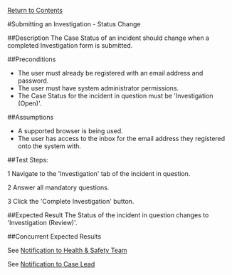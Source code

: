 [Return to Contents](https://github.com/infojam-james/test-cases/blob/master/Contents.md)

#Submitting an Investigation - Status Change

##Description
The Case Status of an incident should change when a completed Investigation form is submitted.

##Preconditions 
+ The user must already be registered with an email address and password.
+ The user must have system administrator permissions.
+ The Case Status for the incident in question must be 'Investigation (Open)'.

##Assumptions
+ A supported browser is being used.
+ The user has access to the inbox for the email address they registered onto the system with.

##Test Steps:

1 Navigate to the 'Investigation' tab of the incident in question.

2 Answer all mandatory questions.

3 Click the 'Complete Investigation' button.

##Expected Result
The Status of the incident in question changes to 'Investigation (Review)'.

##Concurrent Expected Results

See [Notification to Health & Safety Team](https://github.com/infojam-james/test-cases/blob/master/Investigations/Reviewing-an-Investigation/investigations-7.md)

See [Notification to Case Lead](https://github.com/infojam-james/test-cases/blob/master/Investigations/Reviewing-an-Investigation/investigations-9.md)
